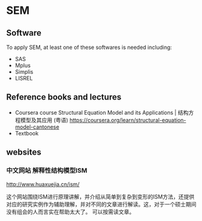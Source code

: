 # SEM

## Software
To apply SEM, at least one of these softwares is needed including:
- SAS
- Mplus
- Simplis
- LISREL

## Reference books and lectures
- Coursera course
Structural Equation Model and its Applications | 结构方程模型及其应用 (粤语)
https://coursera.org/learn/structural-equation-model-cantonese
- Textbook

## websites
### 中文网站 解释性结构模型ISM
http://www.huaxuejia.cn/ism/

这个网站围绕ISM进行原理讲解，并介绍从简单到复杂到变形的ISM方法，还提供对应的研究实例作为辅助理解，并对不同的文章进行解读。这，对于一个硕士期间没有组会的人而言实在帮助太大了。
可以按需读文章。

